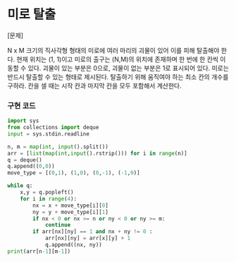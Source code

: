 # 미로 탈출
[문제]

N x M 크기의 직사각형 형태의 미로에 여러 마리의 괴물이 있어 이를 피해 탈출해야 한다. 현재 위치는 (1, 1)이고 미로의 출구는 (N,M)의 위치에 존재하며 한 번에 한 칸씩 이동할 수 있다. 괴물이 있는 부분은 0으로, 괴물이 없는 부분은 1로 표시되어 있다. 미로는 반드시 탈출할 수 있는 형태로 제시된다. 탈출하기 위해 움직여야 하는 최소 칸의 개수를 구하라. 칸을 셀 때는 시작 칸과 마지막 칸을 모두 포함해서 계산한다.

### 구현 코드
``` python
import sys
from collections import deque
input = sys.stdin.readline

n, m = map(int, input().split())
arr = [list(map(int,input().rstrip())) for i in range(n)]
q = deque()
q.append((0,0))
move_type = [(0,1), (1,0), (0,-1), (-1,0)]

while q:
    x,y = q.popleft()
    for i in range(4):
        nx = x + move_type[i][0]
        ny = y + move_type[i][1]
        if nx < 0 or nx >= n or ny < 0 or ny >= m:
            continue
        if arr[nx][ny] == 1 and nx + ny != 0 :
            arr[nx][ny] = arr[x][y] + 1
            q.append((nx, ny))
print(arr[n-1][m-1])
```
